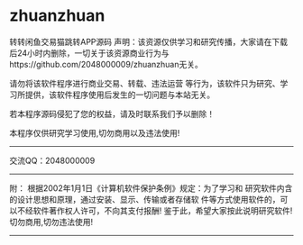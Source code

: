 # zhuanzhuan
转转闲鱼交易猫跳转APP源码
声明：该资源仅供学习和研究传播，大家请在下载后24小时内删除，一切关于该资源商业行为与https://github.com/2048000009/zhuanzhuan无关。
 
请勿将该软件程序进行商业交易、转载、违法运营 等行为，该软件只为研究、学习所提供，该软件程序使用后发生的一切问题与本站无关。

若本程序源码侵犯了您的权益，请及时联系我们予以删除！

本程序仅供研究学习使用,切勿商用以及违法使用!

********************************************************************************

交流QQ：2048000009


********************************************************************************

附：
   根据2002年1月1日《计算机软件保护条例》规定：为了学习和
   研究软件内含的设计思想和原理，通过安装、显示、传输或者存储软
   件等方式使用软件的，可以不经软件著作权人许可，不向其支付报酬!
   鉴于此，希望大家按此说明研究软件! 切勿商用,切勿违法使用!
             
********************************************************************************
